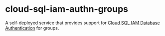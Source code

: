 # cloud-sql-iam-authn-groups
A self-deployed service that provides support for [Cloud SQL IAM Database Authentication](https://cloud.google.com/sql/docs/mysql/authentication) for groups.